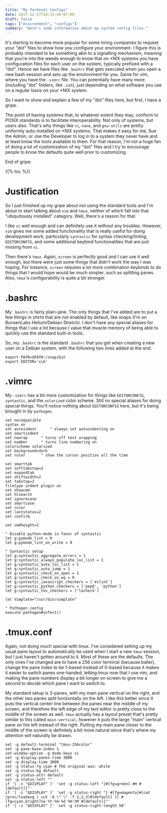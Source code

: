 ```yaml
---
title: "My Terminal Configs"
date: 2017-12-17T14:15:50-07:00
draft: false
tags: ["environment", "configs"]
summary: "Here's some information about my system config files."
---
```

It's starting to become more popular for some hiring companies to request your
"dot" files to show how you configure your environment.
I figure this is probably intended to be something akin to a signalling mechanism,
meaning that you're into the weeds enough to know that on \*NIX systems you have 
configuration files for each user on the system, typically prefixed with a "dot".
Hence we have files like `.bashrc` that gets executed when you open a new bash
session and sets up the environment for you.
Same for vim, where you have the `.vimrc` file.
You can potentially have many more (including "dot" folders, like `.ssh`), just
depending on what software you use on a regular basis on your \*NIX system.

So I want to show and explain a few of my "dot" files here, but first, I have a gripe.

The point of having systems that, to whatever extent they may, conform to POSIX
standards is to facilitate interoperability.
Not only of systems, but users also.
That's why things like `vi`, `nano`, and `gnu-utils` are pretty uniformly auto-installed
on \*NIX systems.
That makes it easy for me, Sue the Admin, or Joe the Developer to log in to a
system they never have and at least know the tools available to them.
For that reason, I'm not a huge fan of doing a lot of customization of my "dot" files
and I try to encourage people to know the defaults quite well prior to customizing.

End of gripe.

{{% toc %}}

# Justification
So I just finished up my gripe about not using the standard tools and I'm about to start
talking about `vim` and `tmux`, neither of which fall into that "ubiquitously installed"
category.
Well, there's a reason for that.

I like `vi` well enough and can definitely use it without any troubles.
However, `vim` gives me some added functionality that is really useful for doing
development work, particularly `syntastic` for syntax checking/linting, `EDITORCONFIG`,
and some additional keybind functionalities that are just missing from `vi`.

Then there's `tmux`.
Again, `screen` is perfectly good and I can use it well enough, but there were just
some things that didn't work the way I was hoping.
For instance, `screen` requires a lot more combination keybinds to do things that
I would hope would be much simpler, such as splitting panes.
Also, `tmux`'s configurability is quite a bit stronger.

# .bashrc
My `.bashrc` is fairly plain-jane.
The only things that I've added are to put a few things in `$PATH` that are not
enabled by default, like snaps (I'm on BunsenLabs Helium/Debian Stretch).
I don't have any special aliases for things that I use a lot because I value
that muscle memory of being able to quickly use the standard built-in tools.

So, my `.bashrc` is the standard `.bashrc` that you get when creating a new user
on a Debian system, with the following two lines added at the end.

```
export PATH=$PATH:/snap/bin
export EDITOR='vim'
```

# .vimrc
My `.vimrc` has a bit more customization for things like `EDITORCONFIG`, `syntastic`,
and the `solarized` color scheme.
Still no special aliases for doing special things.
You'll notice nothing about `EDITORCONFIG` here, but it's being brought in by `pathogen`.

```
set nocompatible
syntax on
set autoindent		" always set autoindenting on
set smartindent
set nowrap		" turns off text wrapping
set number 		" turns line numbering on
colorscheme solarized
set background=dark
set ruler		" show the cursor position all the time

set smarttab
set softtabstop=2
set expandtab
set shiftwidth=2
set tabstop=2
filetype indent plugin on
set showcmd
set hlsearch
set ignorecase
set smartcase
set ruler
set laststatus=2
set confirm

set cmdheight=2

" Disable python-mode in favor of syntastic
let g:pymode_lint = 0
let g:pymode_lint_on_write = 0

" Syntastic setup
let g:syntastic_aggregate_errors = 1
let g:syntastic_always_populate_loc_list = 1
let g:syntastic_auto_loc_list = 1
let g:syntastic_auto_jump = 1
let g:syntastic_check_on_open = 1
let g:syntastic_check_on_wq = 0
let g:syntastic_javascript_checkers = ['eslint']
let g:syntastic_python_checkers = ['pep8', 'python']
let g:syntastic_tex_checkers = ['lacheck']

let Vimplate="/usr/bin/vimplate"

" Pathogen config
execute pathogen#infect()
```

# .tmux.conf
Again, not doing much special with tmux.
I've considered setting up my usual pane layout to automatically be used when I
start a new `tmux` session, but I just haven't gotten around to it.
Most of these are the defaults.
The only ones I've changed are to have a 256 color terminal (because baller),
change the pane index to be 1-based instead of 0-based because it makes it easier
to switch panes one-handed, letting tmux now that I use vim, and making the pane
numbers display a bit longer on screen to give me a second to decide which pane
I want to switch to.

My standard setup is 3-panes, with my main pane vertical on the right, and the other
two panes split horizontally on the left.
I like this better since it puts the vertical center line between the panes near the
middle of my screen, and therefore the left edge of my text editor is pretty close
to the middle of the screen as well.
`tmux` actually has a layout preset that's pretty similar to this called `main-vertical`,
however it puts the large "main" vertical pane on the left instead of the right.
Putting my main pane closer to the middle of the screen is definitely a bit more
natural since that's where my attention will naturally be drawn.

```
set -g default-terminal "tmux-256color"
set -g pane-base-index 1
set-window-option -g mode-keys vi
set -g display-panes-time 3000
set -g display-time 3000
set -g status-fg cyan # ThG original was: white
set -g status-bg default
set -g status-attr default
set -g status-left ""
if '[ -z "$DISPLAY" ]' 'set -g status-left "[#[fg=green] #H #[default]]"'
if '[ -z "$DISPLAY" ]' 'set -g status-right "[ #[fg=magenta]#(cat /proc/loadavg | cut -d \" \" -f 1,2,3)#[default] ][ #[fg=cyan,bright]%a %Y-%m-%d %H:%M #[default]]"'
if '[ -z "$DISPLAY" ]' 'set -g status-right-length 50'
```

